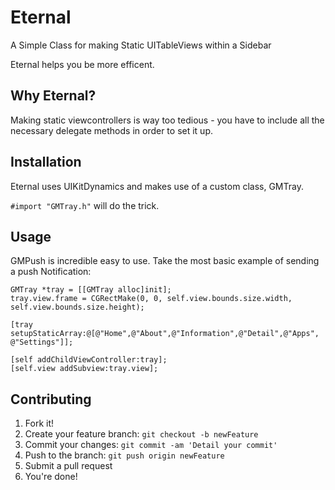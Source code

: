 # Eternal
A Simple Class for making Static UITableViews within a Sidebar

Eternal helps you be more efficent.

## Why Eternal?
Making static viewcontrollers is way too tedious - you have to include all the necessary delegate methods in order to set it up.  
## Installation
Eternal uses UIKitDynamics and makes use of a custom class, GMTray.

`#import "GMTray.h"` will do the trick.

## Usage
  GMPush is incredible easy to use.  Take the most basic example of sending a push Notification:

    GMTray *tray = [[GMTray alloc]init];
    tray.view.frame = CGRectMake(0, 0, self.view.bounds.size.width, self.view.bounds.size.height);
    
    [tray setupStaticArray:@[@"Home",@"About",@"Information",@"Detail",@"Apps", @"Settings"]];
    
    [self addChildViewController:tray];
    [self.view addSubview:tray.view];
  
## Contributing
1. Fork it!
2. Create your feature branch: `git checkout -b newFeature`
3. Commit your changes: `git commit -am 'Detail your commit'`
4. Push to the branch: `git push origin newFeature`
5. Submit a pull request
6. You're done!
